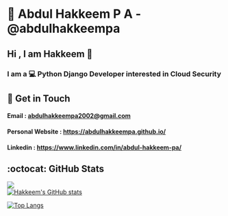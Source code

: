 # :bust_in_silhouette: Abdul Hakkeem P A - @abdulhakkeempa
<h2>Hi , I am Hakkeem 👋</h2> 


### I am a :computer: Python Django Developer interested in Cloud Security  
## :email: Get in Touch
#### Email : <a href="" >abdulhakkeempa2002@gmail.com</a>
#### Personal Website : <a href="" >https://abdulhakkeempa.github.io/</a>
#### Linkedin : <a href="" >https://www.linkedin.com/in/abdul-hakkeem-pa/</a>

## :octocat: GitHub Stats
![](https://komarev.com/ghpvc/?username=hakkeempa&color=blue&style=for-the-badge)  
[![Hakkeem's GitHub stats](https://github-readme-stats.vercel.app/api?username=abdulhakkeempa&show_icons=true&theme=tokyonight&hide_border=true)]()

[![Top Langs](https://github-readme-stats.vercel.app/api/top-langs/?username=abdulhakkeempa&layout=compact&theme=tokyonight&hide_border=true)]()


<!--
**hakkeempa/hakkeempa** is a ✨ _special_ ✨ repository because its `README.md` (this file) appears on your GitHub profile.

Here are some ideas to get you started:

- 🔭 I’m currently working on ...
- 🌱 I’m currently learning ...
- 👯 I’m looking to collaborate on ...
- 🤔 I’m looking for help with ...
- 💬 Ask me about ...
- 📫 How to reach me: ...
- 😄 Pronouns: ...
- ⚡ Fun fact: ...
-->
